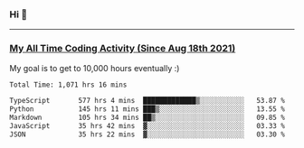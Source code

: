### Hi 🙂

---

### <a href="https://wakatime.com/@Eroxl">My All Time Coding Activity (Since Aug 18th 2021)</a>
My goal is to get to 10,000 hours eventually :)
<!--START_SECTION:waka-->

```txt
Total Time: 1,071 hrs 16 mins

TypeScript       577 hrs 4 mins  █████████████▒░░░░░░░░░░░   53.87 %
Python           145 hrs 11 mins ███▒░░░░░░░░░░░░░░░░░░░░░   13.55 %
Markdown         105 hrs 34 mins ██▒░░░░░░░░░░░░░░░░░░░░░░   09.85 %
JavaScript       35 hrs 42 mins  ▓░░░░░░░░░░░░░░░░░░░░░░░░   03.33 %
JSON             35 hrs 22 mins  ▓░░░░░░░░░░░░░░░░░░░░░░░░   03.30 %
```

<!--END_SECTION:waka-->
